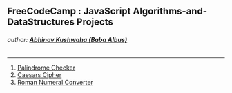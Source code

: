 ## FreeCodeCamp : JavaScript Algorithms-and-DataStructures Projects
###### author: [**Abhinav Kushwaha (Baba Albus)**](http://babaalbus.com/ "http://babaalbus.com/")
---
1. [Palindrome Checker](https://github.com/Abhi9935/FCC-JavaScriptAlgorithms-and-DataStructuresProjects/blob/master/PalindromeChecker.js)
2. [Caesars Cipher](https://github.com/Abhi9935/FCC-JavaScriptAlgorithms-and-DataStructuresProjects/blob/master/Caesars%20Cipher.js)
3. [Roman Numeral Converter](https://github.com/Abhi9935/FCC-JavaScriptAlgorithms-and-DataStructuresProjects/blob/master/RomanNumeralConverter.js)
